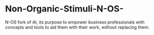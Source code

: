 # Non-Organic-Stimuli-N-OS-
N-OS fork of AI, its purpose to empower business professionals with concepts and tools to aid them with their work, without replacing them.
